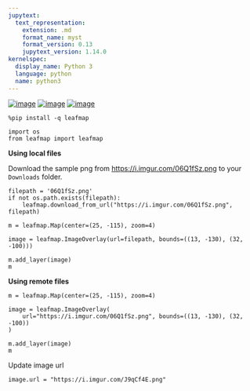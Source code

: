 ```yaml
---
jupytext:
  text_representation:
    extension: .md
    format_name: myst
    format_version: 0.13
    jupytext_version: 1.14.0
kernelspec:
  display_name: Python 3
  language: python
  name: python3
---
```


[![image](https://jupyterlite.rtfd.io/en/latest/_static/badge.svg)](https://demo.leafmap.org/lab/index.html?path=notebooks/33_image_overlay.ipynb)
[![image](https://colab.research.google.com/assets/colab-badge.svg)](https://githubtocolab.com/giswqs/leafmap/blob/master/examples/notebooks/01_leafmap_intro.ipynb)
[![image](https://mybinder.org/badge_logo.svg)](https://gishub.org/leafmap-binder)


```{code-cell} ipython3
%pip install -q leafmap
```

```{code-cell} ipython3
import os
from leafmap import leafmap
```

**Using local files**

Download the sample png from https://i.imgur.com/06Q1fSz.png to your `Downloads` folder.

```{code-cell} ipython3
filepath = '06Q1fSz.png'
if not os.path.exists(filepath):
    leafmap.download_from_url("https://i.imgur.com/06Q1fSz.png", filepath)
```

```{code-cell} ipython3
m = leafmap.Map(center=(25, -115), zoom=4)

image = leafmap.ImageOverlay(url=filepath, bounds=((13, -130), (32, -100)))

m.add_layer(image)
m
```

**Using remote files**

```{code-cell} ipython3
m = leafmap.Map(center=(25, -115), zoom=4)

image = leafmap.ImageOverlay(
    url="https://i.imgur.com/06Q1fSz.png", bounds=((13, -130), (32, -100))
)

m.add_layer(image)
m
```

Update image url

```{code-cell} ipython3
image.url = "https://i.imgur.com/J9qCf4E.png"
```
